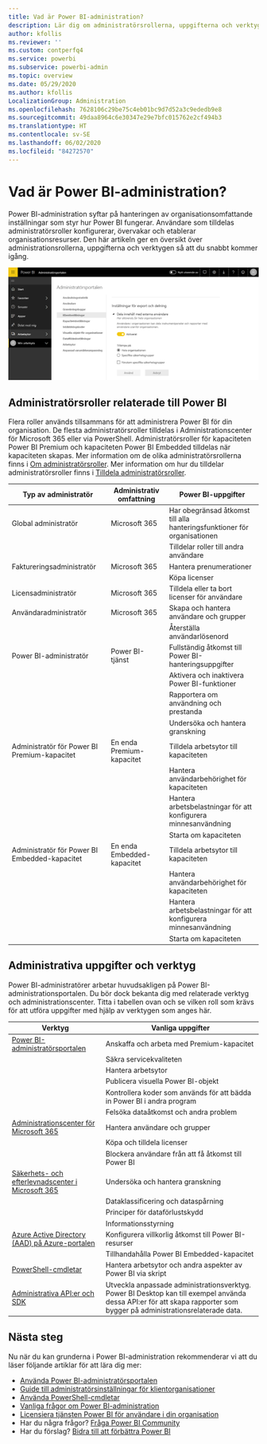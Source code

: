 ```yaml
---
title: Vad är Power BI-administration?
description: Lär dig om administratörsrollerna, uppgifterna och verktygen som används för att hantera Power BI.
author: kfollis
ms.reviewer: ''
ms.custom: contperfq4
ms.service: powerbi
ms.subservice: powerbi-admin
ms.topic: overview
ms.date: 05/29/2020
ms.author: kfollis
LocalizationGroup: Administration
ms.openlocfilehash: 7628106c29be75c4eb01bc9d7d52a3c9ededb9e8
ms.sourcegitcommit: 49daa8964c6e30347e29e7bfc015762e2cf494b3
ms.translationtype: HT
ms.contentlocale: sv-SE
ms.lasthandoff: 06/02/2020
ms.locfileid: "84272570"
---
```

# <a name="what-is-power-bi-administration"></a>Vad är Power BI-administration?

Power BI-administration syftar på hanteringen av organisationsomfattande inställningar som styr hur Power BI fungerar. Användare som tilldelas administratörsroller konfigurerar, övervakar och etablerar organisationsresurser. Den här artikeln ger en översikt över administrationsrollerna, uppgifterna och verktygen så att du snabbt kommer igång.

![Power BI-administratörsportalen](media/service-admin-administering-power-bi-in-your-organization/admin-portal.png)

## <a name="administrator-roles-related-to-power-bi"></a>Administratörsroller relaterade till Power BI

Flera roller används tillsammans för att administrera Power BI för din organisation. De flesta administratörsroller tilldelas i Administrationscenter för Microsoft 365 eller via PowerShell. Administratörsroller för kapaciteten Power BI Premium och kapaciteten Power BI Embedded tilldelas när kapaciteten skapas. Mer information om de olika administratörsrollerna finns i [Om administratörsroller](https://docs.microsoft.com/microsoft-365/admin/add-users/about-admin-roles?view=o365-worldwide). Mer information om hur du tilldelar administratörsroller finns i [Tilldela administratörsroller](https://docs.microsoft.com/microsoft-365/admin/add-users/assign-admin-roles?view=o365-worldwide).

| **Typ av administratör** | **Administrativ omfattning** | **Power BI-uppgifter** |
| --- | --- | --- |
| Global administratör | Microsoft 365 | Har obegränsad åtkomst till alla hanteringsfunktioner för organisationen |
| | | Tilldelar roller till andra användare |
| Faktureringsadministratör | Microsoft 365 | Hantera prenumerationer |
| | | Köpa licenser |
| Licensadministratör | Microsoft 365 | Tilldela eller ta bort licenser för användare |
| Användaradministratör | Microsoft 365 | Skapa och hantera användare och grupper |
| | | Återställa användarlösenord |
| Power BI-administratör | Power BI-tjänst | Fullständig åtkomst till Power BI-hanteringsuppgifter|
| | | Aktivera och inaktivera Power BI-funktioner |
| | | Rapportera om användning och prestanda |
| | | Undersöka och hantera granskning |
| Administratör för Power BI Premium-kapacitet | En enda Premium-kapacitet | Tilldela arbetsytor till kapaciteten|
| | | Hantera användarbehörighet för kapaciteten |
| | | Hantera arbetsbelastningar för att konfigurera minnesanvändning |
| | | Starta om kapaciteten |
| Administratör för Power BI Embedded-kapacitet | En enda Embedded-kapacitet | Tilldela arbetsytor till kapaciteten|
| | | Hantera användarbehörighet för kapaciteten |
| | | Hantera arbetsbelastningar för att konfigurera minnesanvändning |
| | | Starta om kapaciteten |

## <a name="administrative-tasks-and-tools"></a>Administrativa uppgifter och verktyg

Power BI-administratörer arbetar huvudsakligen på Power BI-administrationsportalen. Du bör dock bekanta dig med relaterade verktyg och administrationscenter. Titta i tabellen ovan och se vilken roll som krävs för att utföra uppgifter med hjälp av verktygen som anges här.

| **Verktyg** | **Vanliga uppgifter** |
| --- | --- |
| [Power BI-administratörsportalen](https://app.powerbi.com/admin-portal) | Anskaffa och arbeta med Premium-kapacitet |
| | Säkra servicekvaliteten |
| | Hantera arbetsytor |
| | Publicera visuella Power BI-objekt |
| | Kontrollera koder som används för att bädda in Power BI i andra program |
| | Felsöka dataåtkomst och andra problem |
| [Administrationscenter för Microsoft 365](https://admin.microsoft.com) | Hantera användare och grupper |
| | Köpa och tilldela licenser |
| | Blockera användare från att få åtkomst till Power BI |
| [Säkerhets- och efterlevnadscenter i Microsoft 365](https://protection.office.com) | Undersöka och hantera granskning |
| | Dataklassificering och dataspårning |
| | Principer för dataförlustskydd |
| | Informationsstyrning |
| [Azure Active Directory (AAD) på Azure-portalen](https://aad.portal.azure.com) | Konfigurera villkorlig åtkomst till Power BI-resurser |
| | Tillhandahålla Power BI Embedded-kapacitet |
| [PowerShell-cmdletar](https://docs.microsoft.com/powershell/power-bi/overview) | Hantera arbetsytor och andra aspekter av Power BI via skript |
| [Administrativa API:er och SDK](service-admin-reference.md) | Utveckla anpassade administrationsverktyg. Power BI Desktop kan till exempel använda dessa API:er för att skapa rapporter som bygger på administrationsrelaterade data. |

## <a name="next-steps"></a>Nästa steg

Nu när du kan grunderna i Power BI-administration rekommenderar vi att du läser följande artiklar för att lära dig mer:

- [Använda Power BI-administratörsportalen](service-admin-portal.md)
- [Guide till administratörsinställningar för klientorganisationer](../guidance/admin-tenant-settings.md)
- [Använda PowerShell-cmdletar](https://docs.microsoft.com/powershell/power-bi/overview)
- [Vanliga frågor om Power BI-administration](service-admin-faq.md)
- [Licensiera tjänsten Power BI för användare i din organisation](service-admin-licensing-organization.md)
- Har du några frågor? [Fråga Power BI Community](https://community.powerbi.com/)
- Har du förslag? [Bidra till att förbättra Power BI](https://ideas.powerbi.com/)
